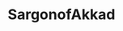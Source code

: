 ---
title: SargonofAkkad
crosslinks:
- autotldr
- youtubefactsbot
- KotakuInAction
- TumblrInAction
- MassdropBot
- The_Donald
- ukpolitics
- worldnews
- cancercollated
- GamerGhazi
- syriancivilwar
- botwatch
- YouTube_startups
- anti_gif_bot
- AskEconomics
- u_imguralbumbot
- tytsucks
- russia
- askphilosophy
- JonTron
---